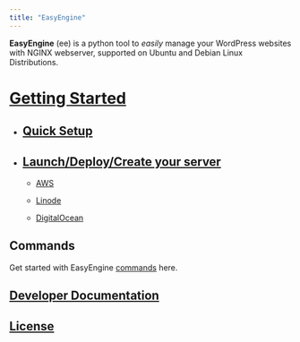 ```yaml
---
title: "EasyEngine"
---
```


**EasyEngine** (ee) is a python tool to *easily* manage your WordPress websites with NGINX webserver, supported on Ubuntu and Debian Linux Distributions.


# [Getting Started](/easyengine/install/)

- ## [Quick Setup](/easyengine/install/#QuickSetup)

- ## [Launch/Deploy/Create your server](/easyengine/install/#Launch/Deploy/CreateServerInstance)

  - [AWS](http://docs.rtcamp.com/easyengine/install/aws.html)

  - [Linode](http://docs.rtcamp.com/easyengine/install/linode.html)

  - [DigitalOcean](http://docs.rtcamp.com/easyengine/install/digitalocean.html)



## Commands

Get started with EasyEngine [commands](/easyengine/commands/) here.

## [Developer Documentation](/easyengine/dev/)

##  [License](/easyengine/license.html)
